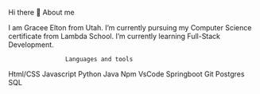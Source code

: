 Hi there 👋
                                                               About me

I am Gracee Elton from Utah.
I’m currently pursuing my Computer Science certificate from Lambda School.
I’m currently learning Full-Stack Development.

    
                    Languages and tools
Html/CSS Javascript Python Java Npm VsCode Springboot Git Postgres SQL 
